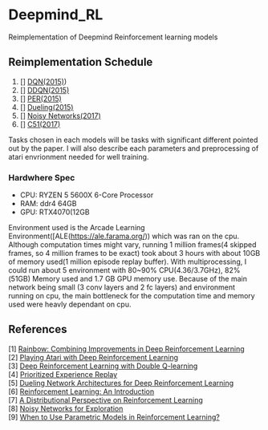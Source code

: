 # Deepmind_RL
Reimplementation of Deepmind Reinforcement learning models

## Reimplementation Schedule
1) [] [DQN(2015)](http://arxiv.org/abs/1312.5602))
2) [] [DDQN(2015)](http://arxiv.org/abs/1509.06461)
3) [] [PER(2015)](http://arxiv.org/abs/1511.05952)
4) [] [Dueling(2015)](http://arxiv.org/abs/1511.06581)
5) [] [Noisy Networks(2017)](https://arxiv.org/abs/1706.10295)
6) [] [C51(2017)](https://arxiv.org/abs/1707.06887)

Tasks chosen in each models will be tasks with significant different pointed out by the paper.
I will also describe each parameters and preprocessing of atari envrionment needed for well training.

### Hardwhere Spec
* CPU: RYZEN 5 5600X 6-Core Processor
* RAM: ddr4 64GB
* GPU: RTX4070(12GB

Environment used is the Arcade Learning Environment([ALE(https://ale.farama.org/)) which was ran on the cpu. Although computation times might vary, running 1 million frames(4 skipped frames, so 4 million frames to be exact) took about 3 hours with about 10GB of memory used(1 million episode replay buffer). With multiprocessing, I could run about 5 environment with 80~90% CPU(4.36/3.7GHz), 82%(51GB) Memory used and 1.7 GB GPU memory use. Because of the main network being small (3 conv layers and 2 fc layers) and environment running on cpu, the main bottleneck for the computation time and memory used were heavly dependant on cpu.











References
----------

[1] [Rainbow: Combining Improvements in Deep Reinforcement Learning](https://arxiv.org/abs/1710.02298)  
[2] [Playing Atari with Deep Reinforcement Learning](http://arxiv.org/abs/1312.5602)  
[3] [Deep Reinforcement Learning with Double Q-learning](http://arxiv.org/abs/1509.06461)  
[4] [Prioritized Experience Replay](http://arxiv.org/abs/1511.05952)  
[5] [Dueling Network Architectures for Deep Reinforcement Learning](http://arxiv.org/abs/1511.06581)  
[6] [Reinforcement Learning: An Introduction](http://www.incompleteideas.net/sutton/book/ebook/the-book.html)  
[7] [A Distributional Perspective on Reinforcement Learning](https://arxiv.org/abs/1707.06887)  
[8] [Noisy Networks for Exploration](https://arxiv.org/abs/1706.10295)  
[9] [When to Use Parametric Models in Reinforcement Learning?](https://arxiv.org/abs/1906.05243)  
